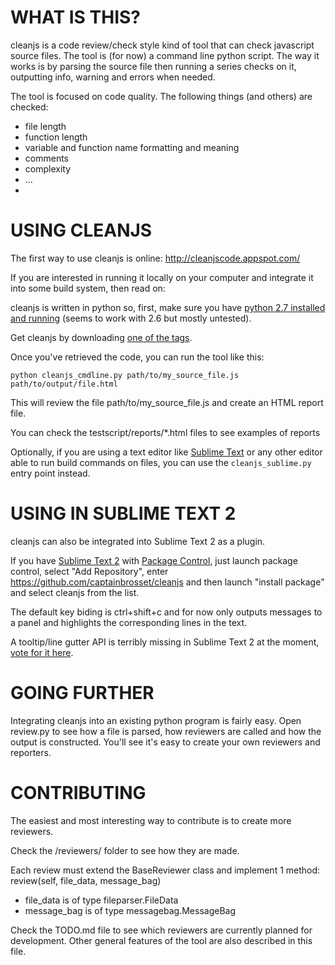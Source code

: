 WHAT IS THIS?
============

cleanjs is a code review/check style kind of tool that can check javascript source files.
The tool is (for now) a command line python script.
The way it works is by parsing the source file then running a series checks on it, outputting info, warning and errors when needed.

The tool is focused on code quality. The following things (and others) are checked:

- file length
- function length
- variable and function name formatting and meaning
- comments
- complexity
- ...
- 

USING CLEANJS
=============

The first way to use cleanjs is online: http://cleanjscode.appspot.com/

If you are interested in running it locally on your computer and integrate it into some build system, then read on:

cleanjs is written in python so, first, make sure you have [python 2.7 installed and running](http://python.org/getit/) (seems to work with 2.6 but mostly untested).

Get cleanjs by downloading [one of the tags](https://github.com/captainbrosset/cleanjs/tags).

Once you've retrieved the code, you can run the tool like this:

    python cleanjs_cmdline.py path/to/my_source_file.js path/to/output/file.html

This will review the file path/to/my_source_file.js and create an HTML report file.

You can check the testscript/reports/*.html files to see examples of reports

Optionally, if you are using a text editor like [Sublime Text](http://sublimetext.com) or any other editor able to run build commands on files, you can use the `cleanjs_sublime.py` entry point instead.

USING IN SUBLIME TEXT 2
=======================

cleanjs can also be integrated into Sublime Text 2 as a plugin.

If you have [Sublime Text 2](http://www.sublimetext.com/2) with [Package Control](http://wbond.net/sublime_packages/package_control), just launch package control, select "Add Repository", enter https://github.com/captainbrosset/cleanjs and then launch "install package" and select cleanjs from the list.

The default key biding is ctrl+shift+c and for now only outputs messages to a panel and highlights the corresponding lines in the text.

A tooltip/line gutter API is terribly missing in Sublime Text 2 at the moment, [vote for it here](http://sublimetext.userecho.com/topic/54838-/).

GOING FURTHER
=============

Integrating cleanjs into an existing python program is fairly easy. Open review.py to see how a file is parsed, how reviewers are called and how the output is constructed. You'll see it's easy to create your own reviewers and reporters.

CONTRIBUTING
============

The easiest and most interesting way to contribute is to create more reviewers.

Check the /reviewers/ folder to see how they are made.

Each review must extend the BaseReviewer class and implement 1 method: review(self, file_data, message_bag)

- file_data is of type fileparser.FileData
- message_bag is of type messagebag.MessageBag

Check the TODO.md file to see which reviewers are currently planned for development. Other general features of the tool are also described in this file.